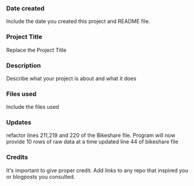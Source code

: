 ### Date created
Include the date you created this project and README file.

### Project Title
Replace the Project Title

### Description
Describe what your project is about and what it does

### Files used
Include the files used

### Updates
refactor lines 211,219 and 220 of the Bikeshare file. Program will now provide 10 rows of raw data at a time
updated line 44 of bikeshare file

### Credits
It's important to give proper credit. Add links to any repo that inspired you or blogposts you consulted.
